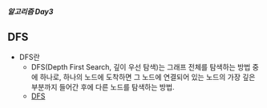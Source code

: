##### 알고리즘 Day3

## DFS

- DFS란
  - DFS(Depth First Search, 깊이 우선 탐색)는 그래프 전체를 탐색하는 방법 중에 하나로, 하나의 노드에 도착하면 그 노드에 연결되어 있는 노드의 가장 깊은 부분까지 들어간 후에 다른 노드를 탐색하는 방법.
  - [DFS](https://heytech.tistory.com/55)